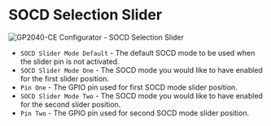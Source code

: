 # SOCD Selection Slider

![GP2040-CE Configurator - SOCD Selection Slider](@site/docs/assets/images/gpc-add-ons-socd-slider.png)

* `SOCD Slider Mode Default` - The default SOCD mode to be used when the slider pin is not activated.
* `SOCD Slider Mode One` - The SOCD mode you would like to have enabled for the first slider position.
* `Pin One` - The GPIO pin used for first SOCD mode slider position.
* `SOCD Slider Mode Two` - The SOCD mode you would like to have enabled for the second slider position.
* `Pin Two` - The GPIO pin used for second SOCD mode slider position.